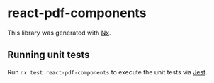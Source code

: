 # react-pdf-components

This library was generated with [Nx](https://nx.dev).

## Running unit tests

Run `nx test react-pdf-components` to execute the unit tests via [Jest](https://jestjs.io).
